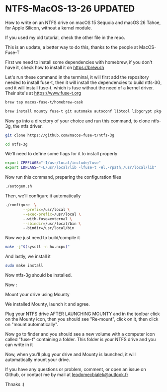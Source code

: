 # NTFS-MacOS-13-26 UPDATED
How to write on an NTFS drive on macOS 15 Sequoia and macOS 26 Tahoe, for Apple Silicon, without a kernel module.

If you used my old tutorial, check the other file in the repo.

This is an update, a better way to do this, thanks to the people at MacOS-Fuse-T

First we need to install some dependencies with homebrew, if you don't have it, check how to install it on https://brew.sh

Let's run these command in the terminal, it will first add the repository needed to install fuse-t, then it will install the dependencies to build ntfs-3G, and it will install fuse-t, which is fuse without the need of a kernel driver. Their site's at https://www.fuse-t.org

```bash
brew tap macos-fuse-t/homebrew-cask
```

```bash
brew install mounty fuse-t git automake autoconf libtool libgcrypt pkg-config gnutls
```

Now go into a directory of your choice and run this command, to clone ntfs-3g, the ntfs driver.

```bash
git clone https://github.com/macos-fuse-t/ntfs-3g

cd ntfs-3g
```

We'll need to define some flags for it to install properly

```bash
export CPPFLAGS="-I/usr/local/include/fuse"
export LDFLAGS="-L/usr/local/lib -lfuse-t -Wl,-rpath,/usr/local/lib"
```

Now run this command, preparing the configuration files

```bash
./autogen.sh
```

Then, we'll configure it automatically

```bash
./configure  \
        --prefix=/usr/local \
        --exec-prefix=/usr/local \   
        --with-fuse=external \
        --sbindir=/usr/local/bin \  
        --bindir=/usr/local/bin
```

Now we just need to build/compile it

```bash
make -j"$(sysctl -n hw.ncpu)"
```

And lastly, we install it

```bash
sudo make install
```

Now ntfs-3g should be installed.

Now :

Mount your drive using Mounty

We installed Mounty, launch it and agree.

Plug your NTFS drive AFTER LAUNCHING MOUNTY and in the toolbar click on the Mounty icon, then you should see "Re-mount", click on it, then click on "mount automatically". 

Now go to finder and you should see a new volume with a computer icon called "fuse-t" containing a folder. This folder is your NTFS drive and you can write in it

Now, when you'll plug your drive and Mounty is launched, it will automatically mount your drive.

If you have any questions or problem, comment, or open an issue on Github, or contact me by mail at leodomecbialek@outlook.fr

Thnaks :)

